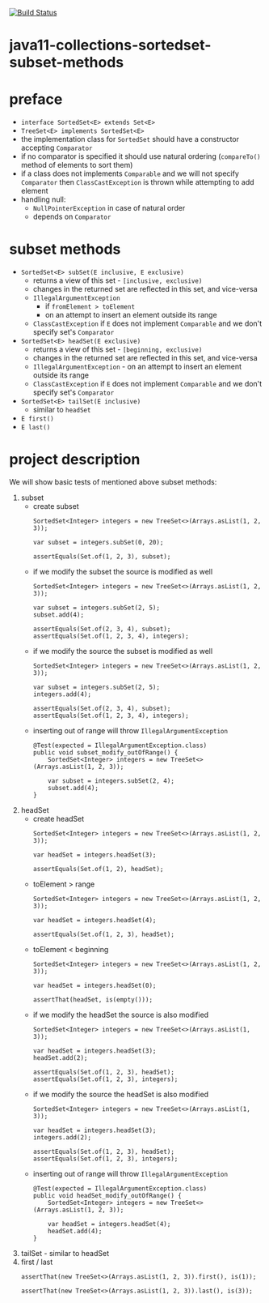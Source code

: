 [![Build Status](https://travis-ci.com/mtumilowicz/java11-collections-sortedset-subset-methods.svg?branch=master)](https://travis-ci.com/mtumilowicz/java11-collections-sortedset-subset-methods)

# java11-collections-sortedset-subset-methods

# preface
* `interface SortedSet<E> extends Set<E>`
* `TreeSet<E> implements SortedSet<E>`
* the implementation class for `SortedSet` should have a constructor accepting `Comparator`
* if no comparator is specified it should use natural ordering (`compareTo()`
    method of elements to sort them)
* if a class does not implements `Comparable` and we will not specify `Comparator` then 
`ClassCastException` is thrown while attempting to add element
* handling null:
    * `NullPointerException` in case of natural order
    * depends on `Comparator`

# subset methods
* `SortedSet<E> subSet(E inclusive, E exclusive)`
    * returns a view of this set - `[inclusive, exclusive)`
    * changes in the returned set are reflected in this set, and vice-versa
    * `IllegalArgumentException` 
        * if `fromElement > toElement`
        * on an attempt to insert an element outside its range
    * `ClassCastException` if `E` does not implement `Comparable` and we don't specify set's `Comparator`
* `SortedSet<E> headSet(E exclusive)`
    * returns a view of this set - `[beginning, exclusive)`
    * changes in the returned set are reflected in this set, and vice-versa
    * `IllegalArgumentException` - on an attempt to insert an element outside its range
    * `ClassCastException` if `E` does not implement `Comparable` and we don't specify set's `Comparator`
* `SortedSet<E> tailSet(E inclusive)`
    * similar to `headSet`
* `E first()`
* `E last()`

# project description
We will show basic tests of mentioned above subset methods:
1. subset
    * create subset
        ```
        SortedSet<Integer> integers = new TreeSet<>(Arrays.asList(1, 2, 3));
        
        var subset = integers.subSet(0, 20);
        
        assertEquals(Set.of(1, 2, 3), subset);
        ```
    * if we modify the subset the source is modified as well
        ```
        SortedSet<Integer> integers = new TreeSet<>(Arrays.asList(1, 2, 3));
        
        var subset = integers.subSet(2, 5);
        subset.add(4);
        
        assertEquals(Set.of(2, 3, 4), subset);
        assertEquals(Set.of(1, 2, 3, 4), integers);
        ```
    * if we modify the source the subset is modified as well
        ```
        SortedSet<Integer> integers = new TreeSet<>(Arrays.asList(1, 2, 3));
        
        var subset = integers.subSet(2, 5);
        integers.add(4);
        
        assertEquals(Set.of(2, 3, 4), subset);
        assertEquals(Set.of(1, 2, 3, 4), integers);
        ```
    * inserting out of range will throw `IllegalArgumentException`
        ```
        @Test(expected = IllegalArgumentException.class)
        public void subset_modify_outOfRange() {
            SortedSet<Integer> integers = new TreeSet<>(Arrays.asList(1, 2, 3));
        
            var subset = integers.subSet(2, 4);
            subset.add(4);
        }
        ```
1. headSet
    * create headSet
        ```
        SortedSet<Integer> integers = new TreeSet<>(Arrays.asList(1, 2, 3));
        
        var headSet = integers.headSet(3);
        
        assertEquals(Set.of(1, 2), headSet);
        ```
    * toElement > range
        ```
        SortedSet<Integer> integers = new TreeSet<>(Arrays.asList(1, 2, 3));

        var headSet = integers.headSet(4);

        assertEquals(Set.of(1, 2, 3), headSet);
        ```
    * toElement < beginning
        ```
        SortedSet<Integer> integers = new TreeSet<>(Arrays.asList(1, 2, 3));

        var headSet = integers.headSet(0);

        assertThat(headSet, is(empty()));
        ```
    * if we modify the headSet the source is also modified
        ```
        SortedSet<Integer> integers = new TreeSet<>(Arrays.asList(1, 3));

        var headSet = integers.headSet(3);
        headSet.add(2);

        assertEquals(Set.of(1, 2, 3), headSet);
        assertEquals(Set.of(1, 2, 3), integers);
        ```
    * if we modify the source the headSet is also modified
        ```
        SortedSet<Integer> integers = new TreeSet<>(Arrays.asList(1, 3));

        var headSet = integers.headSet(3);
        integers.add(2);

        assertEquals(Set.of(1, 2, 3), headSet);
        assertEquals(Set.of(1, 2, 3), integers);        
        ```
    * inserting out of range will throw `IllegalArgumentException`
        ```
        @Test(expected = IllegalArgumentException.class)
        public void headSet_modify_outOfRange() {
            SortedSet<Integer> integers = new TreeSet<>(Arrays.asList(1, 2, 3));
        
            var headSet = integers.headSet(4);
            headSet.add(4);
        }
        ```
1. tailSet - similar to headSet
1. first / last
    ```
    assertThat(new TreeSet<>(Arrays.asList(1, 2, 3)).first(), is(1));
    ```
    ```
    assertThat(new TreeSet<>(Arrays.asList(1, 2, 3)).last(), is(3));
    ```